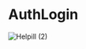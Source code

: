 # AuthLogin

![Helpill (2)](https://user-images.githubusercontent.com/55423389/141235335-2123117e-503c-491e-b3bd-3982c3ddf317.jpeg)
